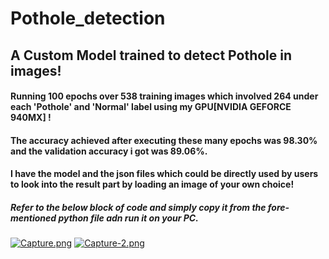 # Pothole_detection
## A Custom Model trained to detect Pothole in images!

#### Running **100 epochs** over **538** training images which involved **264** under each 'Pothole' and 'Normal' label using my **GPU**[NVIDIA GEFORCE 940MX] ! 
#### The accuracy achieved after executing these many epochs was **98.30%** and the validation accuracy i got was **89.06%**.
#### I have the model and the json files which could be directly used by users to look into the result part by loading an image of your own choice!
##### Refer to the below block of code and simply copy it from the fore-mentioned python file adn run it on your PC.
[![Capture.png](https://i.postimg.cc/NFRXVkV6/Capture.png)](https://postimg.cc/YLqjLYt0)
[![Capture-2.png](https://i.postimg.cc/hPP4N0HK/Capture-2.png)](https://postimg.cc/QVwrTc8z)
